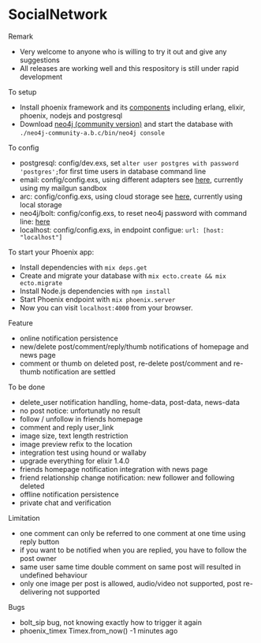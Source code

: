 # SocialNetwork

Remark
  
  * Very welcome to anyone who is willing to try it out and give any suggestions
  * All releases are working well and this respository is still under rapid development

To setup

  * Install phoenix framework and its [components](http://www.phoenixframework.org/docs/installation) including erlang, elixir, phoenix, nodejs and postgresql
  * Download [neo4j (community version)](https://neo4j.com/download/community-edition/) and start the database with `./neo4j-community-a.b.c/bin/neo4j console`
  
To config

  * postgresql: config/dev.exs, set `alter user postgres with password 'postgres';`for first time users in database command line
  * email: config/config.exs, using different adapters see [here](https://github.com/smpallen99/coherence#configuring-the-swoosh-email-adapter), currently using my mailgun sandbox
  * arc: config/config.exs, using cloud storage see [here](https://github.com/stavro/arc), currently using local storage
  * neo4j/bolt: config/config.exs, to reset neo4j password with command line: [here](http://430.io/change-neo4j-default-password-in-command-line/)
  * localhost: config/config.exs, in endpoint configue: `url: [host: "localhost"]`

To start your Phoenix app:

  * Install dependencies with `mix deps.get`
  * Create and migrate your database with `mix ecto.create && mix ecto.migrate`
  * Install Node.js dependencies with `npm install`
  * Start Phoenix endpoint with `mix phoenix.server`
  * Now you can visit `localhost:4000` from your browser.

Feature

  * online notification persistence
  * new/delete post/comment/reply/thumb notifications of homepage and news page
  * comment or thumb on deleted post, re-delete post/comment and re-thumb notification are settled
  
To be done
  
  * delete_user notification handling, home-data, post-data, news-data
  * no post notice: unfortunatly no result
  * follow / unfollow in friends homepage
  * comment and reply user_link
  * image size, text length restriction
  * image preview refix to the location
  * integration test using hound or wallaby
  * upgrade everything for elixir 1.4.0
  * friends homepage notification integration with news page
  * friend relationship change notification: new follower and following deleted
  * offline notification persistence
  * private chat and verification

Limitation

  * one comment can only be referred to one comment at one time using reply button
  * if you want to be notified when you are replied, you have to follow the post owner
  * same user same time double comment on same post will resulted in undefined behaviour
  * only one image per post is allowed, audio/video not supported, post re-delivering not supported
  
Bugs
  
  * bolt_sip bug, not knowing exactly how to trigger it again
  * phoenix_timex Timex.from_now() -1 minutes ago 
